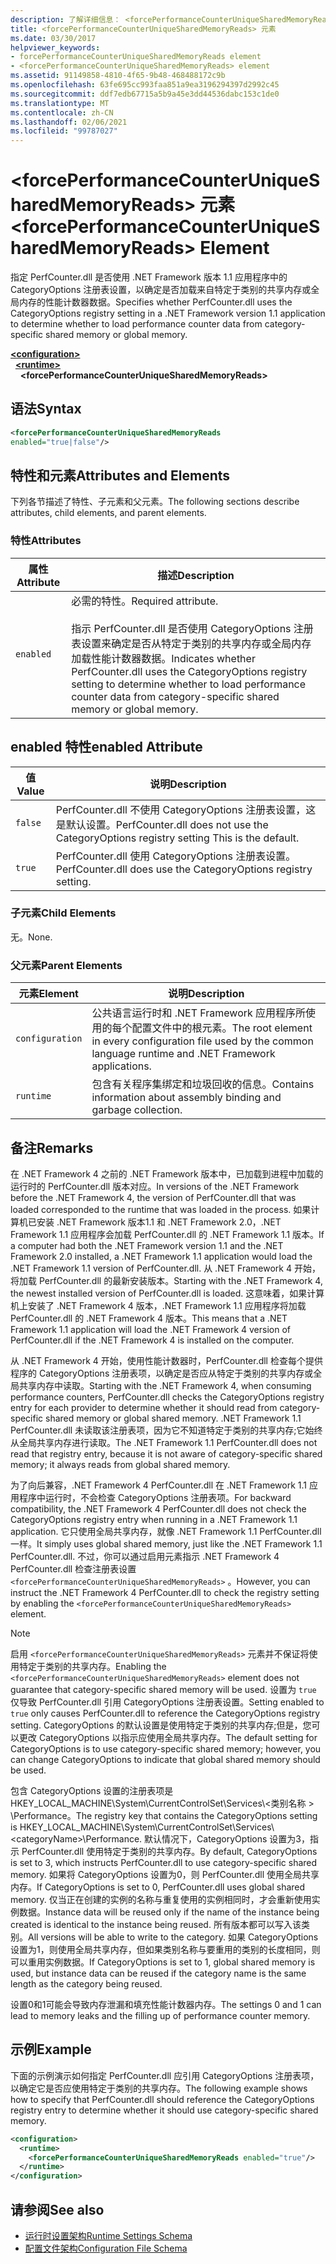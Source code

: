 ```yaml
---
description: 了解详细信息： <forcePerformanceCounterUniqueSharedMemoryReads> 元素
title: <forcePerformanceCounterUniqueSharedMemoryReads> 元素
ms.date: 03/30/2017
helpviewer_keywords:
- forcePerformanceCounterUniqueSharedMemoryReads element
- <forcePerformanceCounterUniqueSharedMemoryReads> element
ms.assetid: 91149858-4810-4f65-9b48-468488172c9b
ms.openlocfilehash: 63fe695cc993faa851a9ea3196294397d2992c45
ms.sourcegitcommit: ddf7edb67715a5b9a45e3dd44536dabc153c1de0
ms.translationtype: MT
ms.contentlocale: zh-CN
ms.lasthandoff: 02/06/2021
ms.locfileid: "99787027"
---
```

# <a name="forceperformancecounteruniquesharedmemoryreads-element"></a><span data-ttu-id="87c11-103">\<forcePerformanceCounterUniqueSharedMemoryReads> 元素</span><span class="sxs-lookup"><span data-stu-id="87c11-103">\<forcePerformanceCounterUniqueSharedMemoryReads> Element</span></span>

<span data-ttu-id="87c11-104">指定 PerfCounter.dll 是否使用 .NET Framework 版本 1.1 应用程序中的 CategoryOptions 注册表设置，以确定是否加载来自特定于类别的共享内存或全局内存的性能计数器数据。</span><span class="sxs-lookup"><span data-stu-id="87c11-104">Specifies whether PerfCounter.dll uses the CategoryOptions registry setting in a .NET Framework version 1.1 application to determine whether to load performance counter data from category-specific shared memory or global memory.</span></span>  
  
[**\<configuration>**](../configuration-element.md)\
&nbsp;&nbsp;[**\<runtime>**](runtime-element.md)\
&nbsp;&nbsp;&nbsp;&nbsp;**\<forcePerformanceCounterUniqueSharedMemoryReads>**  
  
## <a name="syntax"></a><span data-ttu-id="87c11-105">语法</span><span class="sxs-lookup"><span data-stu-id="87c11-105">Syntax</span></span>  
  
```xml  
<forcePerformanceCounterUniqueSharedMemoryReads
enabled="true|false"/>  
```  
  
## <a name="attributes-and-elements"></a><span data-ttu-id="87c11-106">特性和元素</span><span class="sxs-lookup"><span data-stu-id="87c11-106">Attributes and Elements</span></span>  

 <span data-ttu-id="87c11-107">下列各节描述了特性、子元素和父元素。</span><span class="sxs-lookup"><span data-stu-id="87c11-107">The following sections describe attributes, child elements, and parent elements.</span></span>  
  
### <a name="attributes"></a><span data-ttu-id="87c11-108">特性</span><span class="sxs-lookup"><span data-stu-id="87c11-108">Attributes</span></span>  
  
|<span data-ttu-id="87c11-109">属性</span><span class="sxs-lookup"><span data-stu-id="87c11-109">Attribute</span></span>|<span data-ttu-id="87c11-110">描述</span><span class="sxs-lookup"><span data-stu-id="87c11-110">Description</span></span>|  
|---------------|-----------------|  
|`enabled`|<span data-ttu-id="87c11-111">必需的特性。</span><span class="sxs-lookup"><span data-stu-id="87c11-111">Required attribute.</span></span><br /><br /> <span data-ttu-id="87c11-112">指示 PerfCounter.dll 是否使用 CategoryOptions 注册表设置来确定是否从特定于类别的共享内存或全局内存加载性能计数器数据。</span><span class="sxs-lookup"><span data-stu-id="87c11-112">Indicates whether PerfCounter.dll uses the CategoryOptions registry setting to determine whether to load performance counter data from category-specific shared memory or global memory.</span></span>|  
  
## <a name="enabled-attribute"></a><span data-ttu-id="87c11-113">enabled 特性</span><span class="sxs-lookup"><span data-stu-id="87c11-113">enabled Attribute</span></span>  
  
|<span data-ttu-id="87c11-114">值</span><span class="sxs-lookup"><span data-stu-id="87c11-114">Value</span></span>|<span data-ttu-id="87c11-115">说明</span><span class="sxs-lookup"><span data-stu-id="87c11-115">Description</span></span>|  
|-----------|-----------------|  
|`false`|<span data-ttu-id="87c11-116">PerfCounter.dll 不使用 CategoryOptions 注册表设置，这是默认设置。</span><span class="sxs-lookup"><span data-stu-id="87c11-116">PerfCounter.dll does not use the CategoryOptions registry setting This is the default.</span></span>|  
|`true`|<span data-ttu-id="87c11-117">PerfCounter.dll 使用 CategoryOptions 注册表设置。</span><span class="sxs-lookup"><span data-stu-id="87c11-117">PerfCounter.dll does use the CategoryOptions registry setting.</span></span>|  
  
### <a name="child-elements"></a><span data-ttu-id="87c11-118">子元素</span><span class="sxs-lookup"><span data-stu-id="87c11-118">Child Elements</span></span>  

 <span data-ttu-id="87c11-119">无。</span><span class="sxs-lookup"><span data-stu-id="87c11-119">None.</span></span>  
  
### <a name="parent-elements"></a><span data-ttu-id="87c11-120">父元素</span><span class="sxs-lookup"><span data-stu-id="87c11-120">Parent Elements</span></span>  
  
|<span data-ttu-id="87c11-121">元素</span><span class="sxs-lookup"><span data-stu-id="87c11-121">Element</span></span>|<span data-ttu-id="87c11-122">说明</span><span class="sxs-lookup"><span data-stu-id="87c11-122">Description</span></span>|  
|-------------|-----------------|  
|`configuration`|<span data-ttu-id="87c11-123">公共语言运行时和 .NET Framework 应用程序所使用的每个配置文件中的根元素。</span><span class="sxs-lookup"><span data-stu-id="87c11-123">The root element in every configuration file used by the common language runtime and .NET Framework applications.</span></span>|  
|`runtime`|<span data-ttu-id="87c11-124">包含有关程序集绑定和垃圾回收的信息。</span><span class="sxs-lookup"><span data-stu-id="87c11-124">Contains information about assembly binding and garbage collection.</span></span>|  
  
## <a name="remarks"></a><span data-ttu-id="87c11-125">备注</span><span class="sxs-lookup"><span data-stu-id="87c11-125">Remarks</span></span>  

 <span data-ttu-id="87c11-126">在 .NET Framework 4 之前的 .NET Framework 版本中，已加载到进程中加载的运行时的 PerfCounter.dll 版本对应。</span><span class="sxs-lookup"><span data-stu-id="87c11-126">In versions of the .NET Framework before the .NET Framework 4, the version of PerfCounter.dll that was loaded corresponded to the runtime that was loaded in the process.</span></span> <span data-ttu-id="87c11-127">如果计算机已安装 .NET Framework 版本1.1 和 .NET Framework 2.0，.NET Framework 1.1 应用程序会加载 PerfCounter.dll 的 .NET Framework 1.1 版本。</span><span class="sxs-lookup"><span data-stu-id="87c11-127">If a computer had both the .NET Framework version 1.1 and the .NET Framework 2.0 installed, a .NET Framework 1.1 application would load the .NET Framework 1.1 version of PerfCounter.dll.</span></span> <span data-ttu-id="87c11-128">从 .NET Framework 4 开始，将加载 PerfCounter.dll 的最新安装版本。</span><span class="sxs-lookup"><span data-stu-id="87c11-128">Starting with the .NET Framework 4, the newest installed version of PerfCounter.dll is loaded.</span></span> <span data-ttu-id="87c11-129">这意味着，如果计算机上安装了 .NET Framework 4 版本，.NET Framework 1.1 应用程序将加载 PerfCounter.dll 的 .NET Framework 4 版本。</span><span class="sxs-lookup"><span data-stu-id="87c11-129">This means that a .NET Framework 1.1 application will load the .NET Framework 4 version of PerfCounter.dll if the .NET Framework 4 is installed on the computer.</span></span>  
  
 <span data-ttu-id="87c11-130">从 .NET Framework 4 开始，使用性能计数器时，PerfCounter.dll 检查每个提供程序的 CategoryOptions 注册表项，以确定是否应从特定于类别的共享内存或全局共享内存中读取。</span><span class="sxs-lookup"><span data-stu-id="87c11-130">Starting with the .NET Framework 4, when consuming performance counters, PerfCounter.dll checks the CategoryOptions registry entry for each provider to determine whether it should read from category-specific shared memory or global shared memory.</span></span> <span data-ttu-id="87c11-131">.NET Framework 1.1 PerfCounter.dll 未读取该注册表项，因为它不知道特定于类别的共享内存;它始终从全局共享内存进行读取。</span><span class="sxs-lookup"><span data-stu-id="87c11-131">The .NET Framework 1.1 PerfCounter.dll does not read that registry entry, because it is not aware of category-specific shared memory; it always reads from global shared memory.</span></span>  
  
 <span data-ttu-id="87c11-132">为了向后兼容，.NET Framework 4 PerfCounter.dll 在 .NET Framework 1.1 应用程序中运行时，不会检查 CategoryOptions 注册表项。</span><span class="sxs-lookup"><span data-stu-id="87c11-132">For backward compatibility, the .NET Framework 4 PerfCounter.dll does not check the CategoryOptions registry entry when running in a .NET Framework 1.1 application.</span></span> <span data-ttu-id="87c11-133">它只使用全局共享内存，就像 .NET Framework 1.1 PerfCounter.dll 一样。</span><span class="sxs-lookup"><span data-stu-id="87c11-133">It simply uses global shared memory, just like the .NET Framework 1.1 PerfCounter.dll.</span></span> <span data-ttu-id="87c11-134">不过，你可以通过启用元素指示 .NET Framework 4 PerfCounter.dll 检查注册表设置 `<forcePerformanceCounterUniqueSharedMemoryReads>` 。</span><span class="sxs-lookup"><span data-stu-id="87c11-134">However, you can instruct the .NET Framework 4 PerfCounter.dll to check the registry setting by enabling the `<forcePerformanceCounterUniqueSharedMemoryReads>` element.</span></span>  
  
> [!NOTE]
> <span data-ttu-id="87c11-135">启用 `<forcePerformanceCounterUniqueSharedMemoryReads>` 元素并不保证将使用特定于类别的共享内存。</span><span class="sxs-lookup"><span data-stu-id="87c11-135">Enabling the `<forcePerformanceCounterUniqueSharedMemoryReads>` element does not guarantee that category-specific shared memory will be used.</span></span> <span data-ttu-id="87c11-136">设置为 `true` 仅导致 PerfCounter.dll 引用 CategoryOptions 注册表设置。</span><span class="sxs-lookup"><span data-stu-id="87c11-136">Setting enabled to `true` only causes PerfCounter.dll to reference the CategoryOptions registry setting.</span></span> <span data-ttu-id="87c11-137">CategoryOptions 的默认设置是使用特定于类别的共享内存;但是，您可以更改 CategoryOptions 以指示应使用全局共享内存。</span><span class="sxs-lookup"><span data-stu-id="87c11-137">The default setting for CategoryOptions is to use category-specific shared memory; however, you can change CategoryOptions to indicate that global shared memory should be used.</span></span>  
  
 <span data-ttu-id="87c11-138">包含 CategoryOptions 设置的注册表项是 HKEY_LOCAL_MACHINE\System\CurrentControlSet\Services\\<类别名称 \> \Performance。</span><span class="sxs-lookup"><span data-stu-id="87c11-138">The registry key that contains the CategoryOptions setting is HKEY_LOCAL_MACHINE\System\CurrentControlSet\Services\\<categoryName\>\Performance.</span></span> <span data-ttu-id="87c11-139">默认情况下，CategoryOptions 设置为3，指示 PerfCounter.dll 使用特定于类别的共享内存。</span><span class="sxs-lookup"><span data-stu-id="87c11-139">By default, CategoryOptions is set to 3, which instructs PerfCounter.dll to use category-specific shared memory.</span></span> <span data-ttu-id="87c11-140">如果将 CategoryOptions 设置为0，则 PerfCounter.dll 使用全局共享内存。</span><span class="sxs-lookup"><span data-stu-id="87c11-140">If CategoryOptions is set to 0, PerfCounter.dll uses global shared memory.</span></span> <span data-ttu-id="87c11-141">仅当正在创建的实例的名称与重复使用的实例相同时，才会重新使用实例数据。</span><span class="sxs-lookup"><span data-stu-id="87c11-141">Instance data will be reused only if the name of the instance being created is identical to the instance being reused.</span></span> <span data-ttu-id="87c11-142">所有版本都可以写入该类别。</span><span class="sxs-lookup"><span data-stu-id="87c11-142">All versions will be able to write to the category.</span></span> <span data-ttu-id="87c11-143">如果 CategoryOptions 设置为1，则使用全局共享内存，但如果类别名称与要重用的类别的长度相同，则可以重用实例数据。</span><span class="sxs-lookup"><span data-stu-id="87c11-143">If CategoryOptions is set to 1, global shared memory is used, but instance data can be reused if the category name is the same length as the category being reused.</span></span>  
  
 <span data-ttu-id="87c11-144">设置0和1可能会导致内存泄漏和填充性能计数器内存。</span><span class="sxs-lookup"><span data-stu-id="87c11-144">The settings 0 and 1 can lead to memory leaks and the filling up of performance counter memory.</span></span>  
  
## <a name="example"></a><span data-ttu-id="87c11-145">示例</span><span class="sxs-lookup"><span data-stu-id="87c11-145">Example</span></span>  

 <span data-ttu-id="87c11-146">下面的示例演示如何指定 PerfCounter.dll 应引用 CategoryOptions 注册表项，以确定它是否应使用特定于类别的共享内存。</span><span class="sxs-lookup"><span data-stu-id="87c11-146">The following example shows how to specify that PerfCounter.dll should reference the CategoryOptions registry entry to determine whether it should use category-specific shared memory.</span></span>  
  
```xml  
<configuration>  
  <runtime>  
    <forcePerformanceCounterUniqueSharedMemoryReads enabled="true"/>  
  </runtime>  
</configuration>  
```  
  
## <a name="see-also"></a><span data-ttu-id="87c11-147">请参阅</span><span class="sxs-lookup"><span data-stu-id="87c11-147">See also</span></span>

- [<span data-ttu-id="87c11-148">运行时设置架构</span><span class="sxs-lookup"><span data-stu-id="87c11-148">Runtime Settings Schema</span></span>](index.md)
- [<span data-ttu-id="87c11-149">配置文件架构</span><span class="sxs-lookup"><span data-stu-id="87c11-149">Configuration File Schema</span></span>](../index.md)
